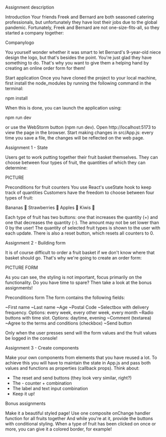 Assignment description

Introduction
Your friends Freek and Bernard are both seasoned catering professionals, but unfortunately they have lost their jobs due to the global pandemic. Fortunately, Freek and Bernard are not one-size-fits-all, so they started a company together:

Companylogo

You yourself wonder whether it was smart to let Bernard's 9-year-old niece design the logo, but that's besides the point. You're just glad they have something to do. That's why you want to give them a helping hand by creating an online order form for them!

Start application
Once you have cloned the project to your local machine, first install the node_modules by running the following command in the terminal:

npm install

When this is done, you can launch the application using:

npm run dev

or use the WebStorm button (npm run dev). Open http://localhost:5173 to view the page in the browser. Start making changes in src/App.js: every time you save a file, the changes will be reflected on the web page.



Assignment 1 - State

Users get to work putting together their fruit basket themselves. They can choose between four types of fruit, the quantities of which they can determine:

PICTURE

Preconditions for fruit counters
You use React's useState hook to keep track of quantities
Customers have the freedom to choose between four types of fruit:

Bananas 🍌
Strawberries 🍓
Apples 🍏
Kiwis 🥝

Each type of fruit has two buttons: one that increases the quantity (+) and one that decreases the quantity (-).
The amount may not be set lower than 0 by the user!
The quantity of selected fruit types is shown to the user with each update.
There is also a reset button, which resets all counters to 0.



Assignment 2 - Building form

It is of course difficult to order a fruit basket if we don't know where that basket should go. That's why we're going to create an order form:

PICTURE FORM

As you can see, the styling is not important, focus primarily on the functionality. Do you have time to spare? Then take a look at the bonus assignments!

Preconditions form
The form contains the following fields:

~First name
~Last name
~Age
~Postal Code
~Selectbox with delivery frequency. Options: every week, every other week, every month
~Radio buttons with time slot. Options: daytime, evening
~Comment (textarea)
~Agree to the terms and conditions (checkbox)
~Send button

Only when the user presses send will the form values and the fruit values be logged in the console!

Assignment 3 - Create components

Make your own components from elements that you have reused a lot. To achieve this you will have to maintain the state in App.js and pass both values and functions as properties (callback props). Think about:

* The reset and send buttons (they look very similar, right?)
* The - counter + combination
* The label and text input combination
* Keep it up!


Bonus assignments

Make it a beautiful styled page!
Use one composite onChange handler function for all fruits together
And while you're at it, provide the buttons with conditional styling. When a type of fruit has been clicked on once or more, you can give it a colored border, for example!